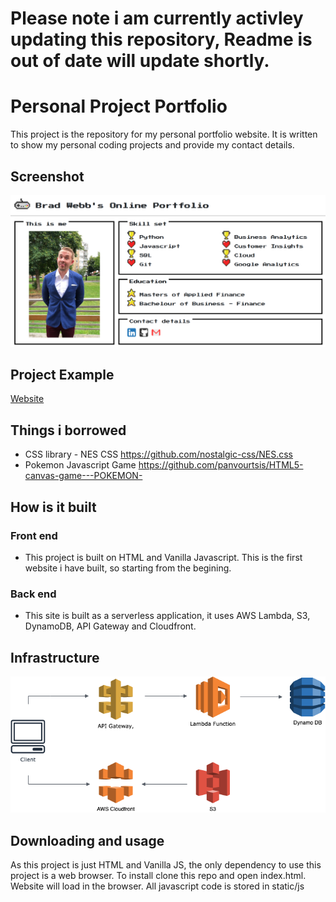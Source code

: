 # Please note i am currently activley updating this repository, Readme is out of date will update shortly.

# Personal Project Portfolio

This project is the repository for my personal portfolio website. It is written to show my personal coding projects and provide my contact details.

## Screenshot

![alt text](./readme_images/screenshot.png "Title")

## Project Example

[Website](https://bradwebb101.com)

## Things i borrowed

- CSS library - NES CSS https://github.com/nostalgic-css/NES.css
- Pokemon Javascript Game https://github.com/panvourtsis/HTML5-canvas-game---POKEMON-

## How is it built

### Front end

- This project is built on HTML and Vanilla Javascript. This is the first website i have built, so starting from the begining.

### Back end

- This site is built as a serverless application, it uses AWS Lambda, S3, DynamoDB, API Gateway and Cloudfront.
  
## Infrastructure

![infrastrucure](./readme_images/infrastructure.png)

## Downloading and usage

As this project is just HTML and Vanilla JS, the only dependency to use this project is a web browser. To install clone this repo and open index.html. Website will load in the browser. All javascript code is stored in static/js
